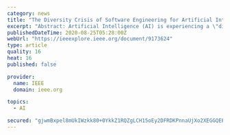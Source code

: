 ```yaml
---
category: news
title: "The Diversity Crisis of Software Engineering for Artificial Intelligence"
excerpt: "Abstract: Artificial Intelligence (AI) is experiencing a \"diversity crisis.\"1 Several reports1-3 have shown how the breakthrough of modern AI has not yet been able to improve on existing diversity challenges regarding gender,"
publishedDateTime: 2020-08-25T05:28:00Z
webUrl: "https://ieeexplore.ieee.org/document/9173624"
type: article
quality: 16
heat: 16
published: false

provider:
  name: IEEE
  domain: ieee.org

topics:
  - AI

secured: "gjwmBxpel8mUkIWzkk80+0YkkZ1RQZgLCH15oEy2DFRDKPnnaUjXo2XEGGQEEeAQYCPeLwTRfxEy0brlratr7F5UgBD63JTL5/os6AEDtRo4KzPvnnteTgFQy7D4C0D6n2ecql3fyKLEIhvABZBeBP8uGRrPnz7KKbrsrcXqq7fkU5HAzy6Lm0Hv0mkeTLsftG6EkYDVQQD8rqB1LzW1V4tvebrEerJVYvWVSZnhKcWhtIT5kZglkuKOJjO4h2SaTtUgo63Mt2m8Hhh6rTIBAhCrXre4L+uW6qSnIsOHFwesY6N/ykYP169YM7aVz32cDcQK9VmrV6DAV0GGywdbrA==;0V1ymkNUFeAFtkwwyOGzMA=="
---
```


